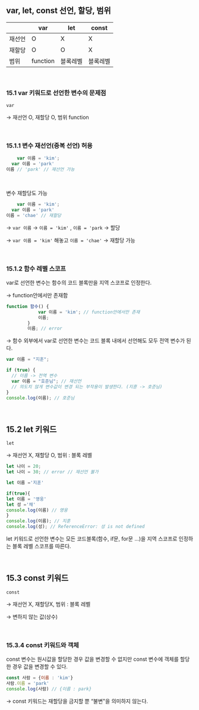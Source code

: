 ## var, let, const 선언, 할당, 범위

|  | var | let | const |
| --- | --- | --- | --- |
| 재선언 | O | X | X |
| 재할당 | O | O | X |
| 범위 |  function | 블록레벨 | 블록레벨 |

<br>

### 15.1 var 키워드로 선언한 변수의 문제점

`var`

→ 재선언 O, 재할당 O, 범위 function

<br>

### 15.1.1 변수 재선언(중복 선언) 허용

```jsx
	var 이름 = 'kim'; 
  var 이름 = 'park'
이름 // 'park' // 재선언 가능
```

<br>

변수 재할당도 가능

```jsx
	var 이름 = 'kim'; 
  var 이름 = 'park'
이름 = 'chae' // 재할당 
```

→ `var 이름` →  `이름 = 'kim'` , `이름 = 'park` → 할당

→  `var 이름 = 'kim'` 해놓고 `이름 = 'chae'` → 재할당 가능

<br>

### 15.1.2 함수 레벨 스코프

var로 선언한 변수는 함수의 코드 블록만을 지역 스코프로 인정한다.

→ function안에서만 존재함

```jsx
function 함수() {
            var 이름 = 'kim'; // function안에서만 존재
            이름;
        }
        이름; // error
```

→ 함수 외부에서 var로 선언한 변수는 코드 블록 내에서 선언해도 모두 전역 변수가 된다.

```jsx
var 이름 = "지훈";

if (true) {
  // 이름 -> 전역 변수 
  var 이름 = "호준님"; // 재선언 
  // 의도치 않게 변수값이 변경 되는 부작용이 발생한다. (지훈 -> 호준님)
}
console.log(이름); // 호준님
```

<br>

## 15.2 let 키워드

`let`

→ 재선언 X, 재할당 O, 범위 : 블록 레벨

```jsx
let 나이 = 20;
let 나이 = 30; // error // 재선언 불가
```

```jsx
let 이름 ='지훈'

if(true){
let 이름 = '영웅'
let 성 ='채'
console.log(이름) // 영웅
}
console.log(이름); // 지훈
console.log(성); // ReferenceError: 성 is not defined
```

let 키워드로 선언한 변수는 모든 코드블록(함수, if문, for문 ...)을 지역 스코프로 인정하는 블록 레벨 스코프를 따른다.

<br>

## 15.3 const 키워드

`const`

→ 재선언 X, 재할당X, 범위 : 블록 레벨

→ 변하지 않는 값(상수)

<br>

### 15.3.4 const 키워드와 객체

const 변수는 원시값을 할당한 경우 값을 변경할 수 없지만 const 변수에 객체를 할당한 경우 값을 변경할 수 있다.

```jsx
const 사람 = {이름 : 'kim'}
사람.이름 = 'park'
console.log(사람) // {이름 : park}
```

→ const 키워드는 재할당을 금지할 뿐 “불변"을 의미하지 않는다.